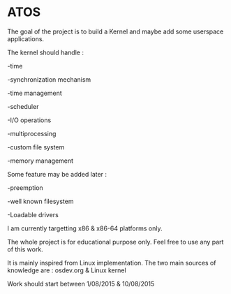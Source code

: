 # ATOS
The goal of the project is to build a Kernel and maybe add some userspace applications.

The kernel should handle :

-time

-synchronization mechanism

-time management

-scheduler

-I/O operations

-multiprocessing

-custom file system

-memory management

Some feature may be added later :

-preemption

-well known filesystem

-Loadable drivers

I am currently targetting x86 & x86-64 platforms only.

The whole project is for educational purpose only. Feel free to use any part of this work.

It is mainly inspired from Linux implementation.
The two main sources of knowledge are : osdev.org & Linux kernel

Work should start between 1/08/2015 & 10/08/2015
